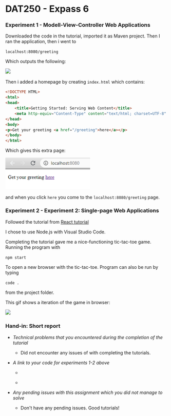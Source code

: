 #  DAT250 - Expass 6 

### Experiment 1 - Modell-View-Controller Web Applications

Downloaded the code in the tutorial, imported it as Maven project. Then I ran the application, then i went to 

```localhost:8080/greeting``` 

Which outputs the following:

![](img/hello.PNG)

Then i added a homepage by creating ```index.html``` which contains:

```html
<!DOCTYPE HTML>
<html>
<head>
    <title>Getting Started: Serving Web Content</title>
    <meta http-equiv="Content-Type" content="text/html; charset=UTF-8" />
</head>
<body>
<p>Get your greeting <a href="/greeting">here</a></p>
</body>
</html>
```

Which gives this extra page: 

![](img/homepage.PNG)

and when you click ```here``` you come to the ```localhost:8080/greeting``` page.

### Experiment 2 - Experiment 2: Single-page Web Applications

Followed the tutorial from [React tutorial](https://reactjs.org/tutorial/tutorial.html)

I chose to use Node.js with Visual Studio Code. 

Completing the tutorial gave me a nice-functioning tic-tac-toe game. Running the program with 

```npm start```

To open a new browser with the tic-tac-toe. Program can also be run by typing 

```code .``` 

from the project folder.

This gif shows a iteration of the game in browser: 

![](https://media.giphy.com/media/bXgFDW92tSf2xlhYZn/giphy.gif)

### Hand-in: Short report
- *Technical problems that you encountered during the completion of the tutorial*
    - Did not encounter any issues of with completing the tutorials. 

- *A link to your code for experiments 1-2 above*
    - []()

    - []()

- *Any pending issues with this assignment which you did not manage to solve*
    - Don't have any pending issues. Good tutorials! 
